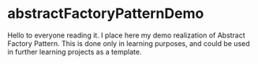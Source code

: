 # abstractFactoryPatternDemo
Hello to everyone reading it. I place here my demo realization of Abstract Factory Pattern. 
This is done only in learning purposes, and could be used in further learning projects as a template.

